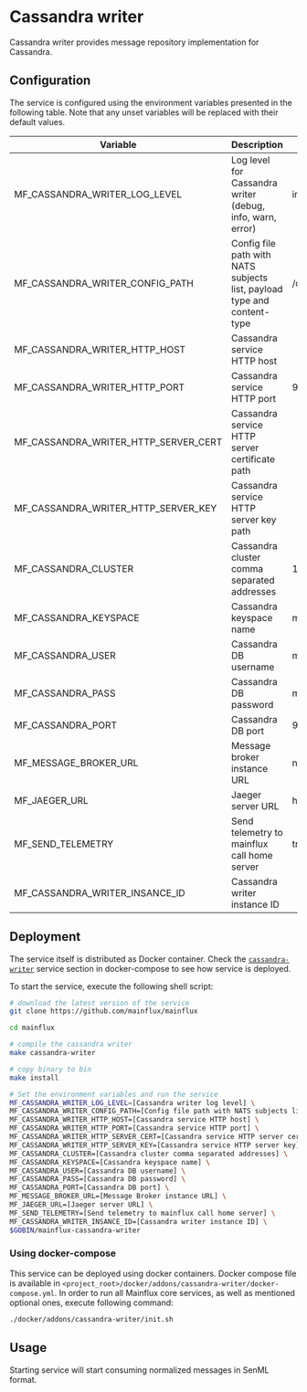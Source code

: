 # Cassandra writer

Cassandra writer provides message repository implementation for Cassandra.

## Configuration

The service is configured using the environment variables presented in the
following table. Note that any unset variables will be replaced with their
default values.

| Variable                             | Description                                                             | Default                        |
| ------------------------------------ | ----------------------------------------------------------------------- | ------------------------------ |
| MF_CASSANDRA_WRITER_LOG_LEVEL        | Log level for Cassandra writer (debug, info, warn, error)               | info                           |
| MF_CASSANDRA_WRITER_CONFIG_PATH      | Config file path with NATS subjects list, payload type and content-type | /config.toml                   |
| MF_CASSANDRA_WRITER_HTTP_HOST        | Cassandra service HTTP host                                             |                                |
| MF_CASSANDRA_WRITER_HTTP_PORT        | Cassandra service HTTP port                                             | 9004                           |
| MF_CASSANDRA_WRITER_HTTP_SERVER_CERT | Cassandra service HTTP server certificate path                          |                                |
| MF_CASSANDRA_WRITER_HTTP_SERVER_KEY  | Cassandra service HTTP server key path                                  |                                |
| MF_CASSANDRA_CLUSTER                 | Cassandra cluster comma separated addresses                             | 127.0.0.1                      |
| MF_CASSANDRA_KEYSPACE                | Cassandra keyspace name                                                 | mainflux                       |
| MF_CASSANDRA_USER                    | Cassandra DB username                                                   | mainflux                       |
| MF_CASSANDRA_PASS                    | Cassandra DB password                                                   | mainflux                       |
| MF_CASSANDRA_PORT                    | Cassandra DB port                                                       | 9042                           |
| MF_MESSAGE_BROKER_URL                | Message broker instance URL                                             | nats://localhost:4222          |
| MF_JAEGER_URL                        | Jaeger server URL                                                       | http://jaeger:14268/api/traces |
| MF_SEND_TELEMETRY                    | Send telemetry to mainflux call home server                             | true                           |
| MF_CASSANDRA_WRITER_INSANCE_ID       | Cassandra writer instance ID                                            |                                |

## Deployment

The service itself is distributed as Docker container. Check the [`cassandra-writer`](https://github.com/mainflux/mainflux/blob/master/docker/addons/cassandra-writer/docker-compose.yml#L30-L49) service section in docker-compose to see how service is deployed.

To start the service, execute the following shell script:

```bash
# download the latest version of the service
git clone https://github.com/mainflux/mainflux

cd mainflux

# compile the cassandra writer
make cassandra-writer

# copy binary to bin
make install

# Set the environment variables and run the service
MF_CASSANDRA_WRITER_LOG_LEVEL=[Cassandra writer log level] \
MF_CASSANDRA_WRITER_CONFIG_PATH=[Config file path with NATS subjects list, payload type and content-type] \
MF_CASSANDRA_WRITER_HTTP_HOST=[Cassandra service HTTP host] \
MF_CASSANDRA_WRITER_HTTP_PORT=[Cassandra service HTTP port] \
MF_CASSANDRA_WRITER_HTTP_SERVER_CERT=[Cassandra service HTTP server cert] \
MF_CASSANDRA_WRITER_HTTP_SERVER_KEY=[Cassandra service HTTP server key] \
MF_CASSANDRA_CLUSTER=[Cassandra cluster comma separated addresses] \
MF_CASSANDRA_KEYSPACE=[Cassandra keyspace name] \
MF_CASSANDRA_USER=[Cassandra DB username] \
MF_CASSANDRA_PASS=[Cassandra DB password] \
MF_CASSANDRA_PORT=[Cassandra DB port] \
MF_MESSAGE_BROKER_URL=[Message Broker instance URL] \
MF_JAEGER_URL=[Jaeger server URL] \
MF_SEND_TELEMETRY=[Send telemetry to mainflux call home server] \
MF_CASSANDRA_WRITER_INSANCE_ID=[Cassandra writer instance ID] \
$GOBIN/mainflux-cassandra-writer
```

### Using docker-compose

This service can be deployed using docker containers. Docker compose file is
available in `<project_root>/docker/addons/cassandra-writer/docker-compose.yml`.
In order to run all Mainflux core services, as well as mentioned optional ones,
execute following command:

```bash
./docker/addons/cassandra-writer/init.sh
```

## Usage

Starting service will start consuming normalized messages in SenML format.

[doc]: https://docs.mainflux.io
